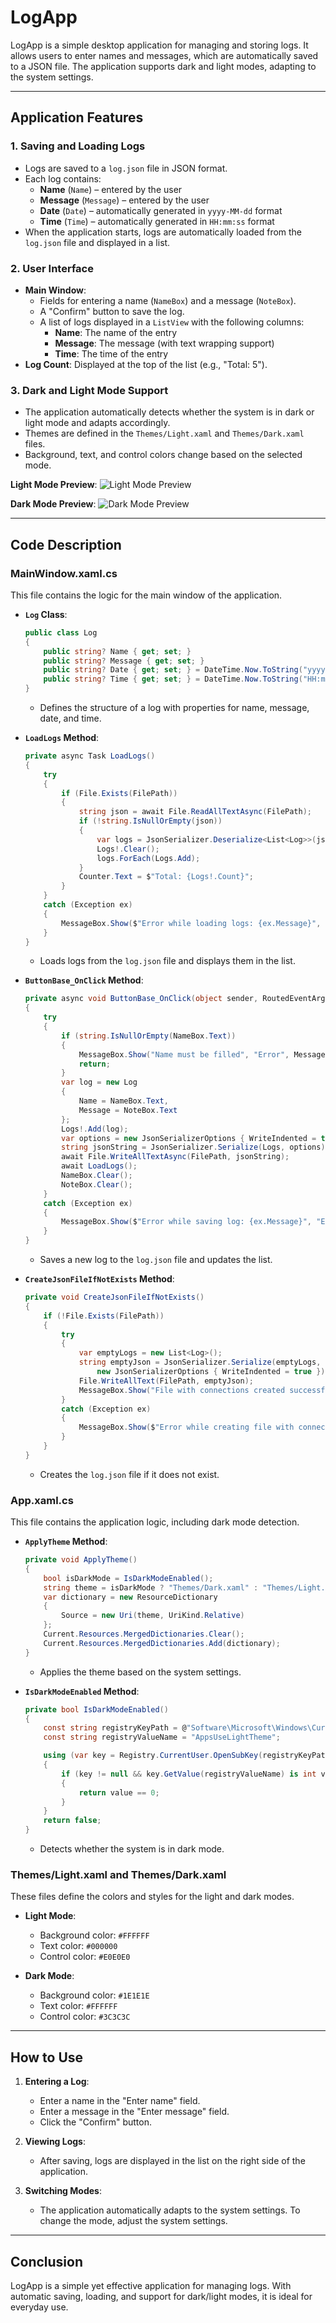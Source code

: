 # LogApp

LogApp is a simple desktop application for managing and storing logs. It allows users to enter names and messages, which are automatically saved to a JSON file. The application supports dark and light modes, adapting to the system settings.

---

## Application Features

### 1. **Saving and Loading Logs**
   - Logs are saved to a `log.json` file in JSON format.
   - Each log contains:
     - **Name** (`Name`) – entered by the user
     - **Message** (`Message`) – entered by the user
     - **Date** (`Date`) – automatically generated in `yyyy-MM-dd` format
     - **Time** (`Time`) – automatically generated in `HH:mm:ss` format
   - When the application starts, logs are automatically loaded from the `log.json` file and displayed in a list.

### 2. **User Interface**
   - **Main Window**:
     - Fields for entering a name (`NameBox`) and a message (`NoteBox`).
     - A "Confirm" button to save the log.
     - A list of logs displayed in a `ListView` with the following columns:
       - **Name**: The name of the entry
       - **Message**: The message (with text wrapping support)
       - **Time**: The time of the entry
   - **Log Count**: Displayed at the top of the list (e.g., "Total: 5").

### 3. **Dark and Light Mode Support**
   - The application automatically detects whether the system is in dark or light mode and adapts accordingly.
   - Themes are defined in the `Themes/Light.xaml` and `Themes/Dark.xaml` files.
   - Background, text, and control colors change based on the selected mode.

   **Light Mode Preview**:
   ![Light Mode Preview](Preview_Light_Theme.png)

   **Dark Mode Preview**:
   ![Dark Mode Preview](Preview_Dark_Theme.png)

---

## Code Description

### **MainWindow.xaml.cs**
This file contains the logic for the main window of the application.

- **`Log` Class**:
  ```csharp
  public class Log
  {
      public string? Name { get; set; }
      public string? Message { get; set; }
      public string? Date { get; set; } = DateTime.Now.ToString("yyyy-MM-dd");
      public string? Time { get; set; } = DateTime.Now.ToString("HH:mm:ss");
  }
  ```
  - Defines the structure of a log with properties for name, message, date, and time.

- **`LoadLogs` Method**:
  ```csharp
  private async Task LoadLogs()
  {
      try
      {
          if (File.Exists(FilePath))
          {
              string json = await File.ReadAllTextAsync(FilePath);
              if (!string.IsNullOrEmpty(json))
              {
                  var logs = JsonSerializer.Deserialize<List<Log>>(json) ?? new();
                  Logs!.Clear();
                  logs.ForEach(Logs.Add);
              }
              Counter.Text = $"Total: {Logs!.Count}";
          }
      }
      catch (Exception ex)
      {
          MessageBox.Show($"Error while loading logs: {ex.Message}", "Error", MessageBoxButton.OK);
      }
  }
  ```
  - Loads logs from the `log.json` file and displays them in the list.

- **`ButtonBase_OnClick` Method**:
  ```csharp
  private async void ButtonBase_OnClick(object sender, RoutedEventArgs e)
  {
      try
      {
          if (string.IsNullOrEmpty(NameBox.Text))
          {
              MessageBox.Show("Name must be filled", "Error", MessageBoxButton.OK);
              return;
          }
          var log = new Log
          {
              Name = NameBox.Text,
              Message = NoteBox.Text
          };
          Logs!.Add(log);
          var options = new JsonSerializerOptions { WriteIndented = true };
          string jsonString = JsonSerializer.Serialize(Logs, options);
          await File.WriteAllTextAsync(FilePath, jsonString);
          await LoadLogs();
          NameBox.Clear();
          NoteBox.Clear();
      }
      catch (Exception ex)
      {
          MessageBox.Show($"Error while saving log: {ex.Message}", "Error", MessageBoxButton.OK);
      }
  }
  ```
  - Saves a new log to the `log.json` file and updates the list.

- **`CreateJsonFileIfNotExists` Method**:
  ```csharp
  private void CreateJsonFileIfNotExists()
  {
      if (!File.Exists(FilePath))
      {
          try
          {
              var emptyLogs = new List<Log>();
              string emptyJson = JsonSerializer.Serialize(emptyLogs,
                  new JsonSerializerOptions { WriteIndented = true });
              File.WriteAllText(FilePath, emptyJson);
              MessageBox.Show("File with connections created successfully", "Success", MessageBoxButton.OK);
          }
          catch (Exception ex)
          {
              MessageBox.Show($"Error while creating file with connections: {ex.Message}", "Error", MessageBoxButton.OK);
          }
      }
  }
  ```
  - Creates the `log.json` file if it does not exist.

### **App.xaml.cs**
This file contains the application logic, including dark mode detection.

- **`ApplyTheme` Method**:
  ```csharp
  private void ApplyTheme()
  {
      bool isDarkMode = IsDarkModeEnabled();
      string theme = isDarkMode ? "Themes/Dark.xaml" : "Themes/Light.xaml";
      var dictionary = new ResourceDictionary
      {
          Source = new Uri(theme, UriKind.Relative)
      };
      Current.Resources.MergedDictionaries.Clear();
      Current.Resources.MergedDictionaries.Add(dictionary);
  }
  ```
  - Applies the theme based on the system settings.

- **`IsDarkModeEnabled` Method**:
  ```csharp
  private bool IsDarkModeEnabled()
  {
      const string registryKeyPath = @"Software\Microsoft\Windows\CurrentVersion\Themes\Personalize";
      const string registryValueName = "AppsUseLightTheme";

      using (var key = Registry.CurrentUser.OpenSubKey(registryKeyPath))
      {
          if (key != null && key.GetValue(registryValueName) is int value)
          {
              return value == 0;
          }
      }
      return false;
  }
  ```
  - Detects whether the system is in dark mode.

### **Themes/Light.xaml and Themes/Dark.xaml**
These files define the colors and styles for the light and dark modes.

- **Light Mode**:
  - Background color: `#FFFFFF`
  - Text color: `#000000`
  - Control color: `#E0E0E0`

- **Dark Mode**:
  - Background color: `#1E1E1E`
  - Text color: `#FFFFFF`
  - Control color: `#3C3C3C`

---

## How to Use

1. **Entering a Log**:
   - Enter a name in the "Enter name" field.
   - Enter a message in the "Enter message" field.
   - Click the "Confirm" button.

2. **Viewing Logs**:
   - After saving, logs are displayed in the list on the right side of the application.

3. **Switching Modes**:
   - The application automatically adapts to the system settings. To change the mode, adjust the system settings.

---

## Conclusion

LogApp is a simple yet effective application for managing logs. With automatic saving, loading, and support for dark/light modes, it is ideal for everyday use.
